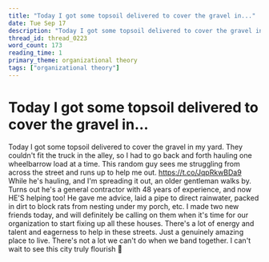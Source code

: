 ```yaml
---
title: "Today I got some topsoil delivered to cover the gravel in..."
date: Tue Sep 17
description: "Today I got some topsoil delivered to cover the gravel in my yard."
thread_id: thread_0223
word_count: 173
reading_time: 1
primary_theme: organizational theory
tags: ["organizational theory"]
---
```


# Today I got some topsoil delivered to cover the gravel in...

Today I got some topsoil delivered to cover the gravel in my yard. They couldn't fit the truck in the alley, so I had to go back and forth hauling one wheelbarrow load at a time. This random guy sees me struggling from across the street and runs up to help me out. https://t.co/JqpRkwBDa9 While he's hauling, and I'm spreading it out, an older gentleman walks by. Turns out he's a general contractor with 48 years of experience, and now HE'S helping too! He gave me advice, laid a pipe to direct rainwater, packed in dirt to block rats from nesting under my porch, etc. I made two new friends today, and will definitely be calling on them when it's time for our organization to start fixing up all these houses. There's a lot of energy and talent and eagerness to help in these streets. Just a genuinely amazing place to live. There's not a lot we can't do when we band together. I can't wait to see this city truly flourish 🥰
